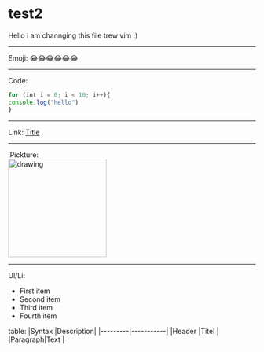 
# test2
Hello i am channging this file trew vim :)

---

Emoji:
:joy::joy::joy::joy::joy::joy:

---

Code:
<br>
```javascript
for (int i = 0; i < 10; i++){
console.log("hello")
}
```

---

Link:
[Title](https://www.example.com)

---

iPickture:
<br>
<img src="https://github.githubassets.com/images/modules/logos_page/GitHub-Logo.png" alt="drawing" width="200px"/>

---

Ul/Li:

- First item
- Second item
- Third item
- Fourth item

table:
|Syntax   |Description|
|---------|-----------|
|Header   |Titel      |
|Paragraph|Text       |
